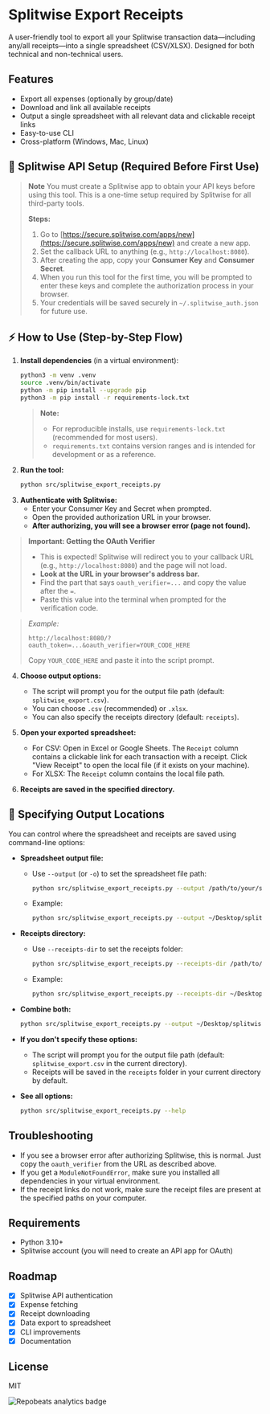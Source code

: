 # Splitwise Export Receipts

A user-friendly tool to export all your Splitwise transaction data—including any/all receipts—into a single spreadsheet (CSV/XLSX). Designed for both technical and non-technical users.

## Features
- Export all expenses (optionally by group/date)
- Download and link all available receipts
- Output a single spreadsheet with all relevant data and clickable receipt links
- Easy-to-use CLI
- Cross-platform (Windows, Mac, Linux)

## 🚨 Splitwise API Setup (Required Before First Use)

> **Note**
> You must create a Splitwise app to obtain your API keys before using this tool. This is a one-time setup required by Splitwise for all third-party tools.
>
> **Steps:**
> 1. Go to [https://secure.splitwise.com/apps/new](https://secure.splitwise.com/apps/new) and create a new app.
> 2. Set the callback URL to anything (e.g., `http://localhost:8080`).
> 3. After creating the app, copy your **Consumer Key** and **Consumer Secret**.
> 4. When you run this tool for the first time, you will be prompted to enter these keys and complete the authorization process in your browser.
> 5. Your credentials will be saved securely in `~/.splitwise_auth.json` for future use.

## ⚡ How to Use (Step-by-Step Flow)

1. **Install dependencies** (in a virtual environment):
   ```bash
   python3 -m venv .venv
   source .venv/bin/activate
   python -m pip install --upgrade pip
   python3 -m pip install -r requirements-lock.txt
   ```
   > **Note:**
   > - For reproducible installs, use `requirements-lock.txt` (recommended for most users).
   > - `requirements.txt` contains version ranges and is intended for development or as a reference.
2. **Run the tool:**
   ```bash
   python src/splitwise_export_receipts.py
   ```
3. **Authenticate with Splitwise:**
   - Enter your Consumer Key and Secret when prompted.
   - Open the provided authorization URL in your browser.
   - **After authorizing, you will see a browser error (page not found).**

> **Important: Getting the OAuth Verifier**
> - This is expected! Splitwise will redirect you to your callback URL (e.g., `http://localhost:8080`) and the page will not load.
> - **Look at the URL in your browser's address bar.**
> - Find the part that says `oauth_verifier=...` and copy the value after the `=`.
> - Paste this value into the terminal when prompted for the verification code.

> _Example:_
> ```
> http://localhost:8080/?oauth_token=...&oauth_verifier=YOUR_CODE_HERE
> ```
> Copy `YOUR_CODE_HERE` and paste it into the script prompt.

4. **Choose output options:**
   - The script will prompt you for the output file path (default: `splitwise_export.csv`).
   - You can choose `.csv` (recommended) or `.xlsx`.
   - You can also specify the receipts directory (default: `receipts`).

5. **Open your exported spreadsheet:**
   - For CSV: Open in Excel or Google Sheets. The `Receipt` column contains a clickable link for each transaction with a receipt. Click "View Receipt" to open the local file (if it exists on your machine).
   - For XLSX: The `Receipt` column contains the local file path.

6. **Receipts are saved in the specified directory.**

## 📂 Specifying Output Locations

You can control where the spreadsheet and receipts are saved using command-line options:

- **Spreadsheet output file:**
  - Use `--output` (or `-o`) to set the spreadsheet file path:
    ```bash
    python src/splitwise_export_receipts.py --output /path/to/your/spreadsheet.csv
    ```
  - Example:
    ```bash
    python src/splitwise_export_receipts.py --output ~/Desktop/splitwise_export.csv
    ```

- **Receipts directory:**
  - Use `--receipts-dir` to set the receipts folder:
    ```bash
    python src/splitwise_export_receipts.py --receipts-dir /path/to/receipts_folder
    ```
  - Example:
    ```bash
    python src/splitwise_export_receipts.py --receipts-dir ~/Desktop/splitwise_receipts
    ```

- **Combine both:**
  ```bash
  python src/splitwise_export_receipts.py --output ~/Desktop/splitwise_export.csv --receipts-dir ~/Desktop/splitwise_receipts
  ```

- **If you don't specify these options:**
  - The script will prompt you for the output file path (default: `splitwise_export.csv` in the current directory).
  - Receipts will be saved in the `receipts` folder in your current directory by default.

- **See all options:**
  ```bash
  python src/splitwise_export_receipts.py --help
  ```

## Troubleshooting
- If you see a browser error after authorizing Splitwise, this is normal. Just copy the `oauth_verifier` from the URL as described above.
- If you get a `ModuleNotFoundError`, make sure you installed all dependencies in your virtual environment.
- If the receipt links do not work, make sure the receipt files are present at the specified paths on your computer.

## Requirements
- Python 3.10+
- Splitwise account (you will need to create an API app for OAuth)

## Roadmap
- [x] Splitwise API authentication
- [x] Expense fetching
- [x] Receipt downloading
- [x] Data export to spreadsheet
- [x] CLI improvements
- [x] Documentation

## License
MIT

![Repobeats analytics badge](https://repobeats.axiom.co/api/embed/9cbb48b2c506b5d509997666a5cb7b6b3ed10d1c.svg "Repobeats analytics image")
